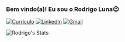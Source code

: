 ### Bem vindo(a)! Eu sou o Rodrigo Luna😉


[![Curriculo](https://img.shields.io/website?label=curriculo&style=for-the-badge&url=https://sujeitoprogramador.com/)](https://sites.google.com/view/portfolio-projetos-rodrigo/in%C3%ADcio)
[![LinkedIn](https://img.shields.io/badge/LinkedIn-0077B5?style=for-the-badge&logo=linkedin&logoColor=white)](https://www.linkedin.com/in/rodrigo-lunaaaa/)
[![Gmail](https://img.shields.io/badge/Gmail-D14836?style=for-the-badge&logo=gmail&logoColor=white)](mailto:rodrigolunaa2.0@gmail.com)

![Rodrigo's Stats](https://github-readme-stats.vercel.app/api?username=rodrigolunaa&show_icons=true&theme=discord_old_blurple)

